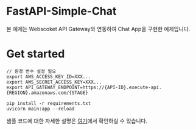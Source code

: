 # FastAPI-Simple-Chat
본 예제는 Webscoket API Gateway와 연동하여 Chat App을 구현한 예제입니다.

# Get started
```shell
// 환경 변수 설정 필요
export AWS_ACCESS_KEY_ID=XXX...
export AWS_SECRET_ACCESS_KEY=XXX...
export API_GATEWAY_ENDPOINT=https://{API-ID}.execute-api.{REGION}.amazonaws.com/{STAGE}

pip install -r requirements.txt
uvicorn main:app --reload
```
샘플 코드에 대한 자세한 설명은 [여기](https://blog.naver.com/shino1025/222898722779)에서 확인하실 수 있습니다.
